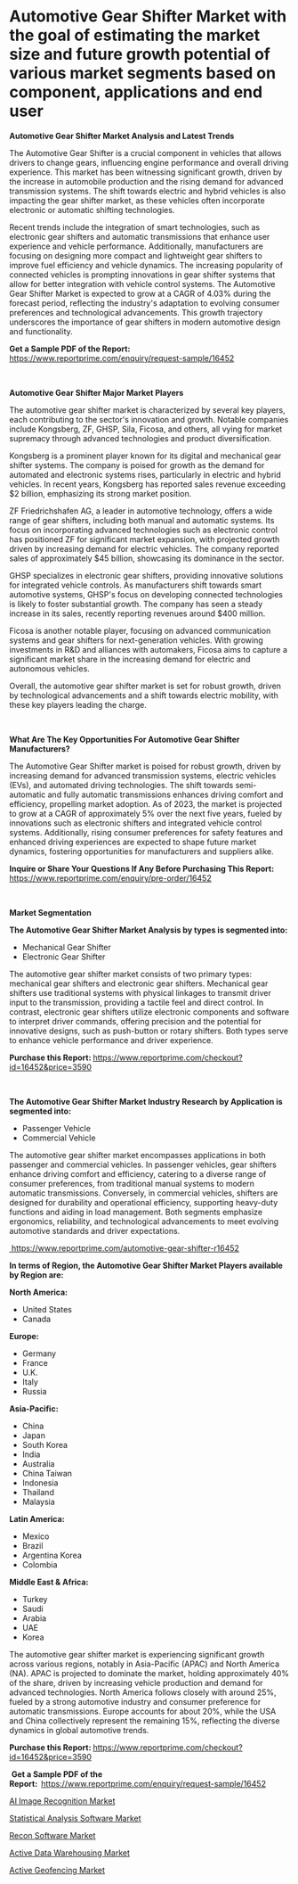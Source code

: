 <p><h1>Automotive Gear Shifter Market with the goal of estimating the market size and future growth potential of various market segments based on component, applications and end user</h1></p><p><strong>Automotive Gear Shifter Market Analysis and Latest Trends</strong></p>
<p><p>The Automotive Gear Shifter is a crucial component in vehicles that allows drivers to change gears, influencing engine performance and overall driving experience. This market has been witnessing significant growth, driven by the increase in automobile production and the rising demand for advanced transmission systems. The shift towards electric and hybrid vehicles is also impacting the gear shifter market, as these vehicles often incorporate electronic or automatic shifting technologies.</p><p>Recent trends include the integration of smart technologies, such as electronic gear shifters and automatic transmissions that enhance user experience and vehicle performance. Additionally, manufacturers are focusing on designing more compact and lightweight gear shifters to improve fuel efficiency and vehicle dynamics. The increasing popularity of connected vehicles is prompting innovations in gear shifter systems that allow for better integration with vehicle control systems. The Automotive Gear Shifter Market is expected to grow at a CAGR of 4.03% during the forecast period, reflecting the industry's adaptation to evolving consumer preferences and technological advancements. This growth trajectory underscores the importance of gear shifters in modern automotive design and functionality.</p></p>
<p><strong>Get a Sample PDF of the Report:&nbsp;</strong> <a href="https://www.reportprime.com/enquiry/request-sample/16452?utm_campaign=1117&utm_medium=2&utm_source=Github&utm_content=ia&utm_term=23112024&utm_id=automotive-gear-shifter">https://www.reportprime.com/enquiry/request-sample/16452</a></p>
<p>&nbsp;</p>
<p><strong>Automotive Gear Shifter Major Market Players</strong></p>
<p><p>The automotive gear shifter market is characterized by several key players, each contributing to the sector's innovation and growth. Notable companies include Kongsberg, ZF, GHSP, Sila, Ficosa, and others, all vying for market supremacy through advanced technologies and product diversification.</p><p>Kongsberg is a prominent player known for its digital and mechanical gear shifter systems. The company is poised for growth as the demand for automated and electronic systems rises, particularly in electric and hybrid vehicles. In recent years, Kongsberg has reported sales revenue exceeding $2 billion, emphasizing its strong market position.</p><p>ZF Friedrichshafen AG, a leader in automotive technology, offers a wide range of gear shifters, including both manual and automatic systems. Its focus on incorporating advanced technologies such as electronic control has positioned ZF for significant market expansion, with projected growth driven by increasing demand for electric vehicles. The company reported sales of approximately $45 billion, showcasing its dominance in the sector.</p><p>GHSP specializes in electronic gear shifters, providing innovative solutions for integrated vehicle controls. As manufacturers shift towards smart automotive systems, GHSP's focus on developing connected technologies is likely to foster substantial growth. The company has seen a steady increase in its sales, recently reporting revenues around $400 million.</p><p>Ficosa is another notable player, focusing on advanced communication systems and gear shifters for next-generation vehicles. With growing investments in R&D and alliances with automakers, Ficosa aims to capture a significant market share in the increasing demand for electric and autonomous vehicles.</p><p>Overall, the automotive gear shifter market is set for robust growth, driven by technological advancements and a shift towards electric mobility, with these key players leading the charge.</p></p>
<p>&nbsp;</p>
<p><strong>What Are The Key Opportunities For Automotive Gear Shifter Manufacturers?</strong></p>
<p><p>The Automotive Gear Shifter market is poised for robust growth, driven by increasing demand for advanced transmission systems, electric vehicles (EVs), and automated driving technologies. The shift towards semi-automatic and fully automatic transmissions enhances driving comfort and efficiency, propelling market adoption. As of 2023, the market is projected to grow at a CAGR of approximately 5% over the next five years, fueled by innovations such as electronic shifters and integrated vehicle control systems. Additionally, rising consumer preferences for safety features and enhanced driving experiences are expected to shape future market dynamics, fostering opportunities for manufacturers and suppliers alike.</p></p>
<p><strong>Inquire or Share Your Questions If Any Before Purchasing This Report:</strong> <a href="https://www.reportprime.com/enquiry/pre-order/16452?utm_campaign=1117&utm_medium=2&utm_source=Github&utm_content=ia&utm_term=23112024&utm_id=automotive-gear-shifter">https://www.reportprime.com/enquiry/pre-order/16452</a></p>
<p>&nbsp;</p>
<p><strong>Market Segmentation</strong></p>
<p><strong>The Automotive Gear Shifter Market Analysis by types is segmented into:</strong></p>
<p><ul><li>Mechanical Gear Shifter</li><li>Electronic Gear Shifter</li></ul></p>
<p><p>The automotive gear shifter market consists of two primary types: mechanical gear shifters and electronic gear shifters. Mechanical gear shifters use traditional systems with physical linkages to transmit driver input to the transmission, providing a tactile feel and direct control. In contrast, electronic gear shifters utilize electronic components and software to interpret driver commands, offering precision and the potential for innovative designs, such as push-button or rotary shifters. Both types serve to enhance vehicle performance and driver experience.</p></p>
<p><strong>Purchase this Report:&nbsp;</strong><a href="https://www.reportprime.com/checkout?id=16452&price=3590&utm_campaign=1117&utm_medium=2&utm_source=Github&utm_content=ia&utm_term=23112024&utm_id=automotive-gear-shifter">https://www.reportprime.com/checkout?id=16452&price=3590</a></p>
<p>&nbsp;</p>
<p><strong>The Automotive Gear Shifter Market Industry Research by Application is segmented into:</strong></p>
<p><ul><li>Passenger Vehicle</li><li>Commercial Vehicle</li></ul></p>
<p><p>The automotive gear shifter market encompasses applications in both passenger and commercial vehicles. In passenger vehicles, gear shifters enhance driving comfort and efficiency, catering to a diverse range of consumer preferences, from traditional manual systems to modern automatic transmissions. Conversely, in commercial vehicles, shifters are designed for durability and operational efficiency, supporting heavy-duty functions and aiding in load management. Both segments emphasize ergonomics, reliability, and technological advancements to meet evolving automotive standards and driver expectations.</p></p>
<p><a href="https://www.reportprime.com/automotive-gear-shifter-r16452?utm_campaign=1117&utm_medium=2&utm_source=Github&utm_content=ia&utm_term=23112024&utm_id=automotive-gear-shifter">&nbsp;https://www.reportprime.com/automotive-gear-shifter-r16452</a></p>
<p><strong>In terms of Region, the Automotive Gear Shifter Market Players available by Region are:</strong></p>
<p>
    <p> <strong> North America: </strong>
        <ul>
            <li>United States</li>
            <li>Canada</li>
        </ul>
        </p> 
    <p> <strong> Europe: </strong>
        <ul>
            <li>Germany</li>
            <li>France</li>
            <li>U.K.</li>
            <li>Italy</li>
            <li>Russia</li>
        </ul>
        </p> 
    <p> <strong> Asia-Pacific: </strong>
        <ul>
            <li>China</li>
            <li>Japan</li>
            <li>South Korea</li>
            <li>India</li>
            <li>Australia</li>
            <li>China Taiwan</li>
            <li>Indonesia</li>
            <li>Thailand</li>
            <li>Malaysia</li>
        </ul>
        </p> 
    <p> <strong> Latin America: </strong>
        <ul>
            <li>Mexico</li>
            <li>Brazil</li>
            <li>Argentina Korea</li>
            <li>Colombia</li>
        </ul>
        </p> 
    <p> <strong> Middle East & Africa: </strong>
        <ul>
            <li>Turkey</li>
            <li>Saudi</li>
            <li>Arabia</li>
            <li>UAE</li>
            <li>Korea</li>
        </ul>
    </p>
    </p>
<p><p>The automotive gear shifter market is experiencing significant growth across various regions, notably in Asia-Pacific (APAC) and North America (NA). APAC is projected to dominate the market, holding approximately 40% of the share, driven by increasing vehicle production and demand for advanced technologies. North America follows closely with around 25%, fueled by a strong automotive industry and consumer preference for automatic transmissions. Europe accounts for about 20%, while the USA and China collectively represent the remaining 15%, reflecting the diverse dynamics in global automotive trends.</p></p>
<p><strong>Purchase this Report: </strong><a href="https://www.reportprime.com/checkout?id=16452&price=3590&utm_campaign=1117&utm_medium=2&utm_source=Github&utm_content=ia&utm_term=23112024&utm_id=automotive-gear-shifter">https://www.reportprime.com/checkout?id=16452&price=3590</a></p>
<p>&nbsp;<strong>Get a Sample PDF of the Report:&nbsp;&nbsp;</strong><a href="https://www.reportprime.com/enquiry/request-sample/16452?utm_campaign=1117&utm_medium=2&utm_source=Github&utm_content=ia&utm_term=23112024&utm_id=automotive-gear-shifter">https://www.reportprime.com/enquiry/request-sample/16452</a></p>
<p><strong></strong></p>
<p><p><a href="https://www.linkedin.com/pulse/ai-image-recognition-market-size-experiencing-steady-growth-tbcmc?utm_campaign=1117&utm_medium=2&utm_source=Github&utm_content=ia&utm_term=23112024&utm_id=automotive-gear-shifter">AI Image Recognition Market</a></p><p><a href="https://issuu.com/reportprime-2/docs/statistical-analysis-software-marke_1376f5e926a7fb?utm_campaign=1117&utm_medium=2&utm_source=Github&utm_content=ia&utm_term=23112024&utm_id=automotive-gear-shifter">Statistical Analysis Software Market</a></p><p><a href="https://issuu.com/reportprime-2/docs/recon-software-market-size-2030.ppt_b14894eee19e07?utm_campaign=1117&utm_medium=2&utm_source=Github&utm_content=ia&utm_term=23112024&utm_id=automotive-gear-shifter">Recon Software Market</a></p><p><a href="https://www.linkedin.com/pulse/detailed-insights-competitive-landscape-active-data-warehousing-wmgdc?utm_campaign=1117&utm_medium=2&utm_source=Github&utm_content=ia&utm_term=23112024&utm_id=automotive-gear-shifter">Active Data Warehousing Market</a></p><p><a href="https://www.linkedin.com/pulse/projecting-active-geofencing-markets-rapid-growthwith-cagr-66-qn3yc?utm_campaign=1117&utm_medium=2&utm_source=Github&utm_content=ia&utm_term=23112024&utm_id=automotive-gear-shifter">Active Geofencing Market</a></p></p>